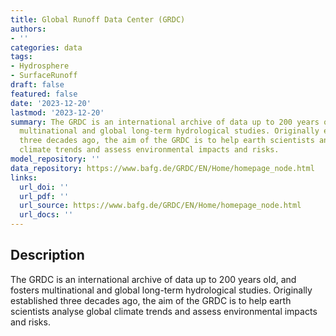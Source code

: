 ```yaml
---
title: Global Runoff Data Center (GRDC)
authors:
- ''
categories: data
tags:
- Hydrosphere
- SurfaceRunoff
draft: false
featured: false
date: '2023-12-20'
lastmod: '2023-12-20'
summary: The GRDC is an international archive of data up to 200 years old, and fosters
  multinational and global long-term hydrological studies. Originally established
  three decades ago, the aim of the GRDC is to help earth scientists analyse global
  climate trends and assess environmental impacts and risks.
model_repository: ''
data_repository: https://www.bafg.de/GRDC/EN/Home/homepage_node.html
links:
  url_doi: ''
  url_pdf: ''
  url_source: https://www.bafg.de/GRDC/EN/Home/homepage_node.html
  url_docs: ''
---
```


## Description

The GRDC is an international archive of data up to 200 years old, and fosters multinational and global long-term hydrological studies. Originally established three decades ago, the aim of the GRDC is to help earth scientists analyse global climate trends and assess environmental impacts and risks.

